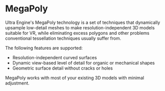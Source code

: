 # MegaPoly

Ultra Engine's MegaPoly technology is a set of techniques that dynamically upsample low-detail meshes to make resolution-independent 3D models suitable for VR, while eliminating excess polygons and other problems conventional tessellation techniques usually suffer from.

The following features are supported:

- Resolution-independent curved surfaces
- Dynamic view-based level of detail for organic or mechanical shapes
- Geometric surface detail without cracks or holes

MegaPoly works with most of your existing 3D models with minimal adjustment.
